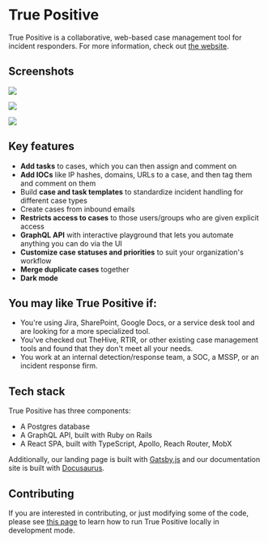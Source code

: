 # True Positive

True Positive is a collaborative, web-based case management tool for incident responders. For more information, check
out [the website](https://truepositive.app).

## Screenshots

![](https://storage.googleapis.com/tp_landing_page_videos/one_case.png)  

![](https://storage.googleapis.com/tp_landing_page_videos/list_of_case_templates.png)  

![](https://storage.googleapis.com/tp_landing_page_videos/query_me.png)

## Key features

- **Add tasks** to cases, which you can then assign and comment on
- **Add IOCs** like IP hashes, domains, URLs to a case, and then tag them and comment on them
- Build **case and task templates** to standardize incident handling for different case types
- Create cases from inbound emails
- **Restricts access to cases** to those users/groups who are given explicit access
- **GraphQL API** with interactive playground that lets you automate anything you can do via the UI
- **Customize case statuses and priorities** to suit your organization's workflow
- **Merge duplicate cases** together
- **Dark mode**

## You may like True Positive if:

- You're using Jira, SharePoint, Google Docs, or a service desk tool and are looking for a more specialized tool.
- You've checked out TheHive, RTIR, or other existing case management tools and found that they don't meet all your needs.
- You work at an internal detection/response team, a SOC, a MSSP, or an incident response firm.

## Tech stack

True Positive has three components:

- A Postgres database
- A GraphQL API, built with Ruby on Rails
- A React SPA, built with TypeScript, Apollo, Reach Router, MobX

Additionally, our landing page is built with [Gatsby.js](https://www.gatsbyjs.com/) and our documentation site is built
with [Docusaurus](https://docusaurus.io/).

## Contributing

If you are interested in contributing, or just modifying some of the code, please see [this page](CONTRIBUTING.md) to
learn how to run True Positive locally in development mode.